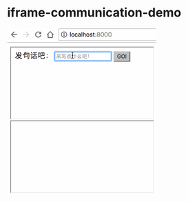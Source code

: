 # iframe-communication-demo
![demo](https://github.com/honwlee/iframe-communication-demo/blob/master/demo.gif)
